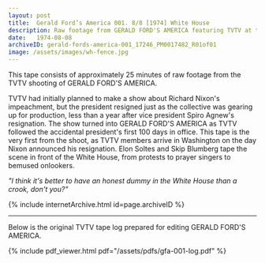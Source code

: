 ```yaml
---
layout: post
title:  Gerald Ford’s America 001. 8/8 [1974] White House
description: Raw footage from GERALD FORD'S AMERICA featuring TVTV at the White House on the day of Richard Nixon's resignation
date:   1974-08-08
archiveID: gerald-fords-america-001_17246_PM0017482_R01of01
image: /assets/images/wh-fence.jpg
---
```


This tape consists of approximately 25 minutes of raw footage from the TVTV shooting of GERALD FORD'S AMERICA.

TVTV had initially planned to make a show about Richard Nixon's impeachment, but the president resigned just as the collective was gearing up for production, less than a year after vice president Spiro Agnew's resignation. The show turned into GERALD FORD'S AMERICA as TVTV followed the accidental president's first 100 days in office. This tape is the very first from the shoot, as TVTV members arrive in Washington on the day  Nixon announced his resignation. Elon Soltes and Skip Blumberg tape the scene in front of the White House, from protests to prayer singers to bemused onlookers.

*"I think it's better to have an honest dummy in the White House than a crook, don't you?"*

<div class="iframe-container-4-3 mx-auto" style="width: 80%">
  {% include internetArchive.html id=page.archiveID %}
</div>

---

<div class="container">
  <div class="row">
    <div class="col">
      <p>Below is the original TVTV tape log prepared for editing GERALD FORD'S AMERICA.</p>
    </div>
  </div>

  <div class="row">
    {% include pdf_viewer.html pdf="/assets/pdfs/gfa-001-log.pdf" %}
  </div>

</div>
